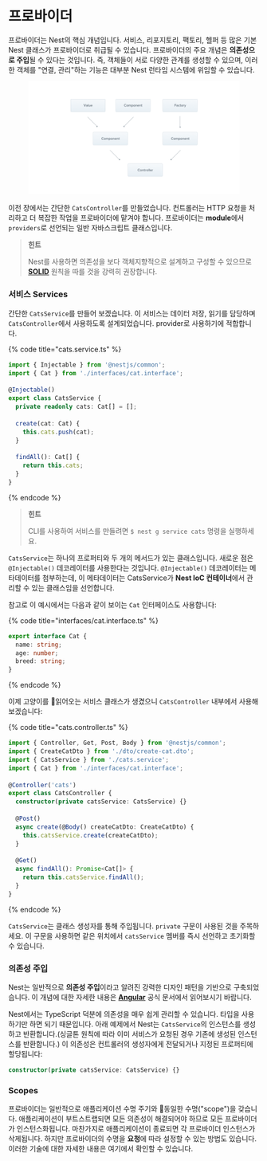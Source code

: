 # 프로바이더

프로바이더는 Nest의 핵심 개념입니다. 서비스, 리포지토리, 팩토리, 헬퍼 등 많은 기본 Nest 클래스가 프로바이더로 취급될 수 있습니다. 프로바이더의 주요 개념은 **의존성으로 주입**될 수 있다는 것입니다. 즉, 객체들이 서로 다양한 관계를 생성할 수 있으며, 이러한 객체를 "연결, 관리"하는 기능은 대부분 Nest 런타임 시스템에 위임할 수 있습니다.

<figure><img src="../.gitbook/assets/image (1).png" alt=""><figcaption></figcaption></figure>

이전 장에서는 간단한 `CatsController`를 만들었습니다. 컨트롤러는 HTTP 요청을 처리하고 더 복잡한 작업을 프로바이더에 맡겨야 합니다. 프로바이더는 **module**에서 `providers`로 선언되는 일반 자바스크립트 클래스입니다.

> **힌트**
>
> Nest를 사용하면 의존성을 보다 객체지향적으로 설계하고 구성할 수 있으므로 [**SOLID**](https://en.wikipedia.org/wiki/SOLID) 원칙을 따를 것을 강력히 권장합니다.



### 서비스 Services&#x20;

간단한 `CatsService`를 만들어 보겠습니다. 이 서비스는 데이터 저장, 읽기를 담당하며 `CatsController`에서 사용하도록 설계되었습니다. provider로 사용하기에 적합합니다.

{% code title="cats.service.ts" %}
```typescript
import { Injectable } from '@nestjs/common';
import { Cat } from './interfaces/cat.interface';

@Injectable()
export class CatsService {
  private readonly cats: Cat[] = [];

  create(cat: Cat) {
    this.cats.push(cat);
  }

  findAll(): Cat[] {
    return this.cats;
  }
}  
```
{% endcode %}

> **힌트**
>
> CLI를 사용하여 서비스를 만들려면 `$ nest g service cats` 명령을 실행하세요.

`CatsService`는 하나의 프로퍼티와 두 개의 메서드가 있는 클래스입니다. 새로운 점은 `@Injectable()` 데코레이터를 사용한다는 것입니다. `@Injectable()` 데코레이터는 메타데이터를 첨부하는데, 이 메타데이터는 CatsService가 **Nest IoC 컨테이너**에서 관리할 수 있는 클래스임을 선언합니다.&#x20;

참고로 이 예시에서는 다음과 같이 보이는 `Cat` 인터페이스도 사용합니다:

{% code title="interfaces/cat.interface.ts" %}
```typescript
export interface Cat {
  name: string;
  age: number;
  breed: string;
}
```
{% endcode %}

이제 고양이를 읽어오는 서비스 클래스가 생겼으니 `CatsController` 내부에서 사용해 보겠습니다:

{% code title="cats.controller.ts" %}
```typescript
import { Controller, Get, Post, Body } from '@nestjs/common';
import { CreateCatDto } from './dto/create-cat.dto';
import { CatsService } from './cats.service';
import { Cat } from './interfaces/cat.interface';

@Controller('cats')
export class CatsController {
  constructor(private catsService: CatsService) {}

  @Post()
  async create(@Body() createCatDto: CreateCatDto) {
    this.catsService.create(createCatDto);
  }

  @Get()
  async findAll(): Promise<Cat[]> {
    return this.catsService.findAll();
  }
}
```
{% endcode %}

`CatsService`는 클래스 생성자를 통해 주입됩니다. `private` 구문이 사용된 것을 주목하세요. 이 구문을 사용하면 같은 위치에서 `catsService` 멤버를 즉시 선언하고 초기화할 수 있습니다.



### 의존성 주입&#x20;

Nest는 일반적으로 **의존성 주입**이라고 알려진 강력한 디자인 패턴을 기반으로 구축되었습니다. 이 개념에 대한 자세한 내용은 [**Angular**](https://angular.io/guide/dependency-injection) 공식 문서에서 읽어보시기 바랍니다.

Nest에서는 TypeScript 덕분에 의존성을 매우 쉽게 관리할 수 있습니다. 타입을 사용하기만 하면 되기 때문입니다. 아래 예제에서 Nest는 `CatsService`의 인스턴스를 생성하고 반환합니다.(싱글톤 원칙에 따라 이미 서비스가 요청된 경우 기존에 생성된 인스턴스를 반환합니다.) 이 의존성은 컨트롤러의 생성자에게 전달되거나 지정된 프로퍼티에 할당됩니다:

```typescript
constructor(private catsService: CatsService) {}
```



### Scopes&#x20;

프로바이더는 일반적으로 애플리케이션 수명 주기와 동일한 수명("scope")을 갖습니다. 애플리케이션이 부트스트랩되면 모든 의존성이 해결되어야 하므로 모든 프로바이더가 인스턴스화됩니다. 마찬가지로 애플리케이션이 종료되면 각 프로바이더 인스턴스가 삭제됩니다. 하지만 프로바이더의 수명을 **요청**에 따라 설정할 수 있는 방법도 있습니다. 이러한 기술에 대한 자세한 내용은 여기에서 확인할 수 있습니다.

